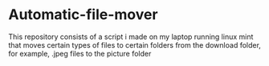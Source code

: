 # Automatic-file-mover

This repository consists of a script i made on my laptop running linux mint that moves
certain types of files to certain folders from the download folder, for example, .jpeg files
to the picture folder
